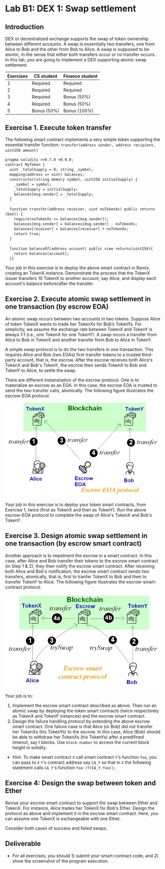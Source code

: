 Lab B1: DEX 1: Swap settlement
===

Introduction
---

DEX or decentralized exchange supports the swap of token ownership between different accounts. A swap is essentially two transfers, one from Alice to Bob and the other from Bob to Alice. A swap is supposed to be atomic, in the sense that either both transfers occur or no transfer occurs. In this lab, you are going to implement a DEX supporting atomic swap settlement.
 

| Exercises | CS student | Finance student
| --- | --- | --- |
|  1  | Required | Required |
|  2  | Required | Required |
|  3  | Required | Bonus (50%) |
|  4  | Required | Bonus (50%) |
|  5  | Bonus (50%) | Bonus (100%) |

Exercise 1. Execute token transfer 
---

The following smart contract implements a very simple token supporting the essential transfer function: `transfer(address sender, address recipient, uint256 amount)` 

```
pragma solidity >=0.7.0 <0.9.0; 
contract MyToken {  
  uint _totalSupply = 0; string _symbol;  
  mapping(address => uint) balances;  
  constructor(string memory symbol, uint256 initialSupply) {
    _symbol = symbol;
    _totalSupply = initialSupply;
    balances[msg.sender] = _totalSupply;  
  }
  
  function transfer(address receiver, uint nuTokenXs) public returns (bool) {    
    require(nuTokenXs <= balances[msg.sender]);        
    balances[msg.sender] = balances[msg.sender] - nuTokenXs;    
    balances[receiver] = balances[receiver] + nuTokenXs;    
    return true;  
  }

  function balanceOf(address account) public view returns(uint256){
    return balances[account];
  }}
```

Your job in this exercise is to deploy the above smart contract in Remix, creating an TokenX instance. Demonstrate the process that the TokenX issuer transfers 10 TokenX to another account, say Alice, and display each account's balance before/after the transfer.

Exercise 2. Execute atomic swap settlement in one transaction (by escrow EOA)
---

An atomic swap occurs between two accounts in two tokens. Suppose Alice of token TokenX wants to trade her TokenXs for Bob’s TokenYs. For simplicity, we assume the exchange rate between TokenX and TokenY is always 1:1 (i.e., one TokenX for one TokenY). A swap incurs a transfer from Alice to Bob in TokenX and another transfer from Bob to Alice in TokenY.

A simple swap protocol is to do the two transfers in one transaction. This requires Alice and Bob (two EOAs) first transfer tokens to a trusted third-party account, that is, the escrow. After the escrow receives both Alice's TokenX and Bob's TokenY, the escrow then sends TokenX to Bob and TokenY to Alice, to settle the swap. 

There are different instanstiation of the escrow protocol. One is to materialize an escrow as an EOA. In this case, the escrow EOA is trusted to send the two transfer calls, atomically. The following figure illustrates the escrow-EOA protocol.

![Contract design diagram](lab-escrow3-EOA.jpg)

Your job in this exercise is to deploy your token smart contracts, from Exercise 1, twice (first as TokenX and then as TokenY). Run the above escrow-EOA protocol to complete the swap of Alice's TokenX and Bob's TokenY. 

Exercise 3. Design atomic swap settlement in one transaction (by escrow smart contract)
---

Another approach is to impelment the escrow in a smart contract. In this case, after Alice and Bob transfer their tokens to the escrow smart contract (in Step 1 & 2), they then notify the escrow smart contract. After receiving both Alice and Bob's notification, the escrow smart contract sends two transfers, atomically, that is, first to tranfer TokenX to Bob and then to transfer TokenY to Alice. The following figure illustrates the escrow-smart-contract protocol.

![Contract design diagram](lab-escrow3.jpg)

Your job is to:

1. Implement the escrow smart contract described as above. Then run an atomic swap by deploying the token smart contracts (twice respectively as TokenX and TokenY instances) and the escrow smart contract.
2. Design the failure handling protocol by extending the above escrow smart contract. One failure case is that Alice (or Bob) did not transfer her TokenXs (his TokenYs) to the escrow. In this case, Alice (Bob) should be able to withdraw her TokenXs (his TokenYs) after a predifined timeout, say *t* blocks. Use `block.number` to access the current block height in solidity.

- Hint: To make smart contract `X` call smart contract `Y`'s function `foo`, you can pass to `X` `Y`'s contract address say `CA_Y` so that in `X` the following statement calls `CA_Y`'s function `foo`: `(Y)CA_Y.foo();` 

Exercise 4: Design the swap between token and Ether
---

Revise your escrow smart contract to support the swap between Ether and TokenX. For instance, Alice trades her TokenX for Bob's Ether. Design the protocol as above and implement it in the escrow smart contract. Here, you can assume one TokenX is exchangeable with one Ether.

Consider both cases of success and failed swaps.

Deliverable
---

- For all exercises, you should 1) submit your smart-contract code, and 2) show the screenshot of the program execution. 
